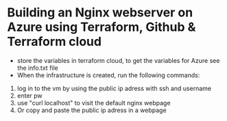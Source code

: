 # Building an Nginx webserver on Azure using Terraform, Github & Terraform cloud

* store the variables in terraform cloud, to get the variables for Azure see the info.txt file
* When the infrastructure is created, run the following commands:
1. log in to the vm by using the public ip adress with ssh and username
2. enter pw
3. use "curl localhost" to visit the default nginx webpage
4. Or copy and paste the public ip adress in a webpage



